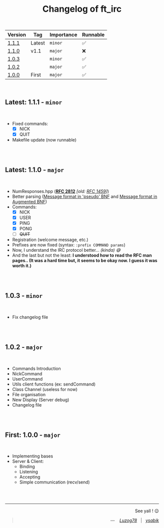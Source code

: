<div align="center">

# Changelog of ft_irc

<br>

|           Version            |  Tag   | Importance | Runnable |
| ---------------------------- | ------ | ---------- | -------- |
| [1.1.1](#latest-111---minor) | Latest |  `minor`   |    ✅    |
| [1.1.0](#110---major)        |  v1.1  |  `major`   |    ❌    |
| [1.0.3](#103---minor)        |        |  `minor`   |    ✅    |
| [1.0.2](#102---major)        |        |  `major`   |    ✅    |
| [1.0.0](#first-100---major)  | First  |  `major`   |    ✅    |
  
</div>

<br>

## Latest: 1.1.1 - `minor`

<br>

- Fixed commands:
  - [x] NICK
  - [X] QUIT
- Makefile update (now runnable)

<br><br>

## Latest: 1.1.0 - `major`

<br>

- NumResponses.hpp (**[RFC 2812](https://datatracker.ietf.org/doc/html/rfc2812#section-5)**
  *[old: [RFC 1459](https://datatracker.ietf.org/doc/html/rfc1459#section-6)]*)
- Better parsing ([Message format in 'pseudo' BNF](https://datatracker.ietf.org/doc/html/rfc1459#section-2.3.1)
  and [Message format in Augmented BNF](https://datatracker.ietf.org/doc/html/rfc2812#section-2.3.1))
- Commands:
  - [x] NICK
  - [x] USER
  - [x] PING
  - [x] PONG
  - [ ] ~~QUIT~~
- Registration (welcome message, etc.)
- Prefixes are now fixed (syntax: `:prefix COMMAND params`)
- Now, I understand the IRC protocol better... _(kinda) 😅_
- And the last but not the least: **I understood how to read the RFC man pages.. (It was a hard time but, it seems to be okay now. I guess it was worth it.)**

<br><br>

## 1.0.3 - `minor`

<br>

- Fix changelog file

<br><br>

## 1.0.2 - `major`

<br>

- Commands Introduction
- NickCommand
- UserCommand
- Utils client functions (ex: sendCommand)
- Class Channel (useless for now)
- File organisation
- New Display (Server debug)
- Changelog file

<br><br>

## First: 1.0.0 - `major`

<br>

- Implementing bases
- Server & Client:
  - Binding
  - Listening
  - Accepting
  - Simple communication (recv/send)


<div align="right">
  <br><br>

  ---

  See yall ! 😉
  > — &nbsp;&nbsp; _[Luzog78](github.com/Luzog78)_ &nbsp; | &nbsp; _[ysabik](profile.intra.42.fr/users/ysabik)_
</div>
